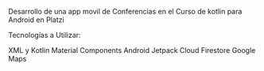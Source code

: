 Desarrollo de una app movil de Conferencias en el Curso de kotlin para Android en Platzi

Tecnologías a Utilizar:

XML y Kotlin
Material Components
Android Jetpack
Cloud Firestore
Google Maps
